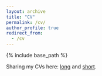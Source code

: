 ```yaml
---
layout: archive
title: "CV"
permalink: /cv/
author_profile: true
redirect_from: 
  - /cv
---
```


{% include base_path %}

Sharing my CVs here: [long](/files/CV_SaeraOh_AgEcon_update_1015.pdf) and [short](/files/CV_SaeraOh_Econ_update.pdf).
